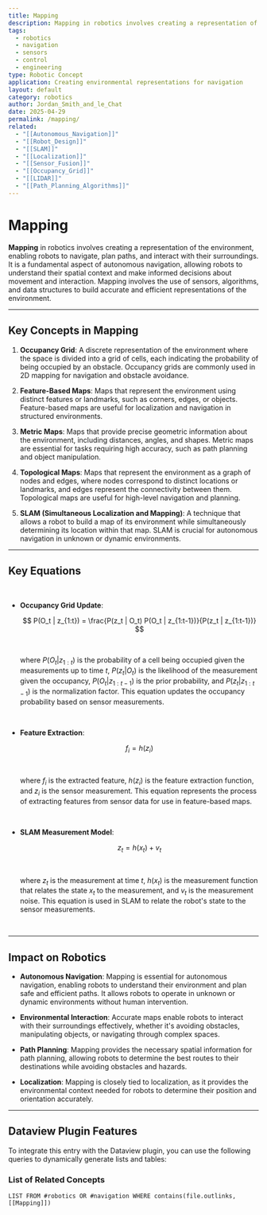 ```yaml
---
title: Mapping
description: Mapping in robotics involves creating a representation of the environment, enabling robots to navigate, plan paths, and interact with their surroundings.
tags:
  - robotics
  - navigation
  - sensors
  - control
  - engineering
type: Robotic Concept
application: Creating environmental representations for navigation
layout: default
category: robotics
author: Jordan_Smith_and_le_Chat
date: 2025-04-29
permalink: /mapping/
related:
  - "[[Autonomous_Navigation]]"
  - "[[Robot_Design]]"
  - "[[SLAM]]"
  - "[[Localization]]"
  - "[[Sensor_Fusion]]"
  - "[[Occupancy_Grid]]"
  - "[[LIDAR]]"
  - "[[Path_Planning_Algorithms]]"
---
```


# Mapping

**Mapping** in robotics involves creating a representation of the environment, enabling robots to navigate, plan paths, and interact with their surroundings. It is a fundamental aspect of autonomous navigation, allowing robots to understand their spatial context and make informed decisions about movement and interaction. Mapping involves the use of sensors, algorithms, and data structures to build accurate and efficient representations of the environment.

---

## Key Concepts in Mapping

1. **Occupancy Grid**: A discrete representation of the environment where the space is divided into a grid of cells, each indicating the probability of being occupied by an obstacle. Occupancy grids are commonly used in 2D mapping for navigation and obstacle avoidance.

2. **Feature-Based Maps**: Maps that represent the environment using distinct features or landmarks, such as corners, edges, or objects. Feature-based maps are useful for localization and navigation in structured environments.

3. **Metric Maps**: Maps that provide precise geometric information about the environment, including distances, angles, and shapes. Metric maps are essential for tasks requiring high accuracy, such as path planning and object manipulation.

4. **Topological Maps**: Maps that represent the environment as a graph of nodes and edges, where nodes correspond to distinct locations or landmarks, and edges represent the connectivity between them. Topological maps are useful for high-level navigation and planning.

5. **SLAM (Simultaneous Localization and Mapping)**: A technique that allows a robot to build a map of its environment while simultaneously determining its location within that map. SLAM is crucial for autonomous navigation in unknown or dynamic environments.

---

## Key Equations

<br>

- **Occupancy Grid Update**:

  $$
  P(O_t | z_{1:t}) = \frac{P(z_t | O_t) P(O_t | z_{1:t-1})}{P(z_t | z_{1:t-1})}
  $$

  <br>

  where $P(O_t | z_{1:t})$ is the probability of a cell being occupied given the measurements up to time $t$, $P(z_t | O_t)$ is the likelihood of the measurement given the occupancy, $P(O_t | z_{1:t-1})$ is the prior probability, and $P(z_t | z_{1:t-1})$ is the normalization factor. This equation updates the occupancy probability based on sensor measurements.

  <br>

- **Feature Extraction**:

  $$
  f_i = h(z_i)
  $$

  <br>

  where $f_i$ is the extracted feature, $h(z_i)$ is the feature extraction function, and $z_i$ is the sensor measurement. This equation represents the process of extracting features from sensor data for use in feature-based maps.

  <br>

- **SLAM Measurement Model**:

  $$
  z_t = h(x_t) + v_t
  $$

  <br>

  where $z_t$ is the measurement at time $t$, $h(x_t)$ is the measurement function that relates the state $x_t$ to the measurement, and $v_t$ is the measurement noise. This equation is used in SLAM to relate the robot's state to the sensor measurements.

  <br>

---

## Impact on Robotics

- **Autonomous Navigation**: Mapping is essential for autonomous navigation, enabling robots to understand their environment and plan safe and efficient paths. It allows robots to operate in unknown or dynamic environments without human intervention.

- **Environmental Interaction**: Accurate maps enable robots to interact with their surroundings effectively, whether it's avoiding obstacles, manipulating objects, or navigating through complex spaces.

- **Path Planning**: Mapping provides the necessary spatial information for path planning, allowing robots to determine the best routes to their destinations while avoiding obstacles and hazards.

- **Localization**: Mapping is closely tied to localization, as it provides the environmental context needed for robots to determine their position and orientation accurately.

---

## Dataview Plugin Features

To integrate this entry with the Dataview plugin, you can use the following queries to dynamically generate lists and tables:

### List of Related Concepts
```dataview
LIST FROM #robotics OR #navigation WHERE contains(file.outlinks, [[Mapping]])
